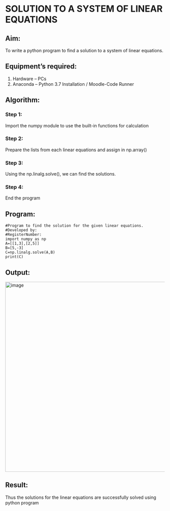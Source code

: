 # SOLUTION TO A SYSTEM OF LINEAR EQUATIONS
## Aim:
To write a python program to find a solution to a system of linear equations.
## Equipment’s required:
1. 	Hardware – PCs
2. 	Anaconda – Python 3.7 Installation / Moodle-Code Runner
## Algorithm:
### Step 1: 
Import the numpy module to use the built-in functions for calculation
### Step 2: 
Prepare the lists from each linear equations and assign in np.array()
### Step 3: 
Using the np.linalg.solve(), we can find the solutions.
### Step 4: 
End the program
## Program:
```
#Program to find the solution for the given linear equations.
#Developed by: 
#RegisterNumber:
import numpy as np
A=[[1,3],[2,5]]
B=[5,-3]
C=np.linalg.solve(A,B)
print(C)
```
## Output:
<img width="599" alt="image" src="https://github.com/Nijeesh-bit/-SOLUTION-TO-A-SYSTEM-OF-LINEAR-EQUATIONS/assets/89188014/4a326b80-2ab4-4f96-9203-15d1e1547a12">

## Result: 
Thus the solutions for the linear equations are successfully solved using python program

